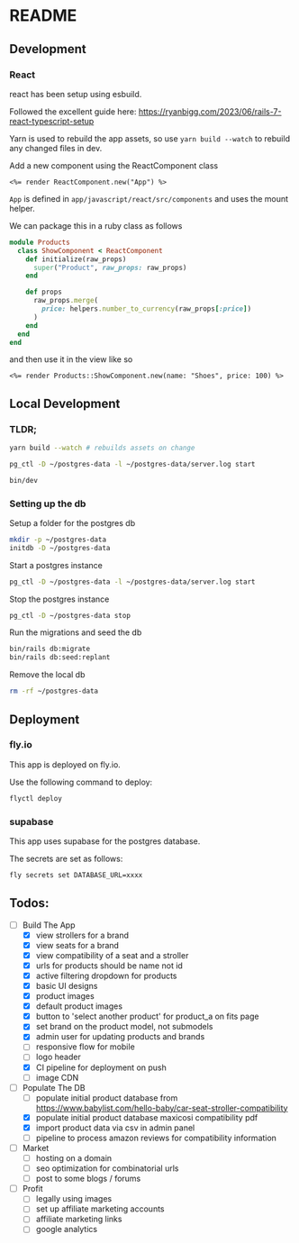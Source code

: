 # README

## Development

### React

react has been setup using esbuild.

Followed the excellent guide here: https://ryanbigg.com/2023/06/rails-7-react-typescript-setup

Yarn is used to rebuild the app assets, so use `yarn build --watch` to rebuild any changed files in dev.

Add a new component using the ReactComponent class
```erb
<%= render ReactComponent.new("App") %>
```

`App` is defined in `app/javascript/react/src/components` and uses the mount helper.

We can package this in a ruby class as follows
```ruby
module Products
  class ShowComponent < ReactComponent
    def initialize(raw_props)
      super("Product", raw_props: raw_props)
    end

    def props
      raw_props.merge(
        price: helpers.number_to_currency(raw_props[:price])
      )
    end
  end
end
```

and then use it in the view like so

```erb
<%= render Products::ShowComponent.new(name: "Shoes", price: 100) %>
```

## Local Development

### TLDR;
```bash
yarn build --watch # rebuilds assets on change
```
```bash
pg_ctl -D ~/postgres-data -l ~/postgres-data/server.log start
```
```bash
bin/dev
```

### Setting up the db

Setup a folder for the postgres db 
```bash
mkdir -p ~/postgres-data
initdb -D ~/postgres-data
```

Start a postgres instance

```bash
pg_ctl -D ~/postgres-data -l ~/postgres-data/server.log start
```

Stop the postgres instance
```bash
pg_ctl -D ~/postgres-data stop
```

Run the migrations and seed the db
```bash
bin/rails db:migrate
bin/rails db:seed:replant
```

Remove the local db
```bash
rm -rf ~/postgres-data
```

## Deployment

### fly.io

This app is deployed on fly.io.

Use the following command to deploy:
```bash
flyctl deploy
```

### supabase

This app uses supabase for the postgres database.

The secrets are set as follows:

```bash
fly secrets set DATABASE_URL=xxxx
```

## Todos:

- [ ] Build The App
    - [x] view strollers for a brand
    - [x] view seats for a brand
    - [x] view compatibility of a seat and a stroller
    - [x] urls for products should be name not id
    - [x] active filtering dropdown for products
    - [x] basic UI designs
    - [x] product images
    - [x] default product images
    - [x] button to 'select another product' for product_a on fits page
    - [x] set brand on the product model, not submodels
    - [x] admin user for updating products and brands
    - [ ] responsive flow for mobile
    - [ ] logo header
    - [x] CI pipeline for deployment on push
    - [ ] image CDN
- [ ] Populate The DB
    - [ ] populate initial product database from https://www.babylist.com/hello-baby/car-seat-stroller-compatibility
    - [x] populate initial product database maxicosi compatibility pdf
    - [x] import product data via csv in admin panel
    - [ ] pipeline to process amazon reviews for compatibility information
- [ ] Market
    - [ ] hosting on a domain
    - [ ] seo optimization for combinatorial urls
    - [ ] post to some blogs / forums
- [ ] Profit
    - [ ] legally using images
    - [ ] set up affiliate marketing accounts
    - [ ] affiliate marketing links
    - [ ] google analytics
